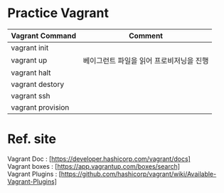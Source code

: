 # Practice Vagrant

| Vagrant Command | Comment |
| --- | --- |
| vagrant init | |
| vagrant up | 베이그런트 파일을 읽어 프로비저닝을 진행|
| vagrant halt | |
| vagrant destory | |
| vagrant ssh | |
| vagrant provision | |

# Ref. site

Vagrant Doc : [https://developer.hashicorp.com/vagrant/docs]   
Vagrant boxes : [https://app.vagrantup.com/boxes/search]   
Vagrant Plugins : [https://github.com/hashicorp/vagrant/wiki/Available-Vagrant-Plugins]
